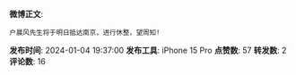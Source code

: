 **微博正文**: 
```
户晨风先生将于明日抵达南京，进行休整，望周知!
```
**发布时间**: 2024-01-04 19:37:00
**发布工具**: iPhone 15 Pro
**点赞数**: 57
**转发数**: 2
**评论数**: 16
